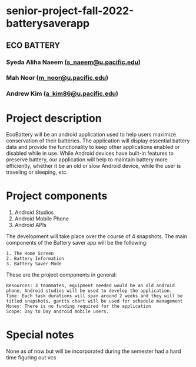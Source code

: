 # senior-project-fall-2022-batterysaverapp
## ECO BATTERY
###  Syeda Aliha Naeem (s_naeem@u.pacific.edu)
###  Mah Noor (m_noor@u.pacific.edu)
###  Andrew Kim (a_kim86@u.pacific.edu)

# Project description

EcoBattery will be an android application used to help users maximize conservation of their batteries. The application will display essential battery data and provide the functionality to keep other applications enabled or disabled while in use. While Android devices have built-in features to preserve battery, our application will help to maintain battery more efficiently, whether it be an old or slow Android device, while the user is traveling or sleeping, etc.

# Project components

1. Android Studios
2. Android Mobile Phone
3. Android APIs

The development will take place over the course of 4 snapshots. The main components of the Battery saver app will be the following: 
    
    1. The Home Screen
    2. Battery Information 
    3. Battery Saver Mode

These are the project components in general:

    Resources: 3 teammates, equipment needed would be an old android phone, Android studios will be used to develop the application.
    Time: Each task durations will span around 2 weeks and they will be titled snapshots, gantts chart will be used for schedule management
    Money: There is no funding required for the application
    Scope: Day to Day android mobile users.

# Special notes
None as of now but will be incorporated during the semester
had a hard time figuring out vcs

